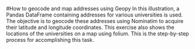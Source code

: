 #How to geocode and map addresses using Geopy
In this illustration, a Pandas DataFrame containing addresses for various universities is used. The objective is to geocode these addresses using Nominatim
to acquire their latitude and longitude coordinates.
This exercise also shows the locations of the universities on a map using folium. This is the step-by-step process for accomplishing this task.
